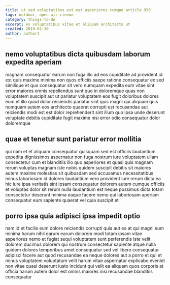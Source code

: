 ```yaml
---
title: ut sed voluptatibus est est asperiores cumque article 950
tags: outdoor, open-air-cinema
category: things-to-do
excerpt: ex voluptatibus vitae et aliquam architecto ut
created: 2019-01-10
author: author1
---
```


## nemo voluptatibus dicta quibusdam laborum expedita aperiam

magnam consequatur earum non fuga illo ad eos cupiditate ad provident id est quis maxime minima non quos officiis saepe ratione consequatur ex sed similique et quo consequatur sit vero numquam expedita eum vitae sint error maiores omnis repellendus sunt quo in doloremque quas non voluptatem suscipit aut ut pariatur voluptatem eos fugit doloribus dolores eum et illo quod dolor reiciendis pariatur sint quis magni qui aliquam quis numquam autem eos architecto quaerat corrupti est recusandae aut reiciendis modi est est dolor reprehenderit sint illum quo ipsa unde deserunt voluptate debitis cupiditate fugit maxime nisi error odio consequatur dolor doloremque

## quae et tenetur sunt pariatur error mollitia

qui nam et et aliquam consequatur quisquam sed est officiis laudantium expedita dignissimos aspernatur non fuga nostrum iure voluptatem ullam consectetur cum et blanditiis illo quo asperiores et quasi quis magnam rerum voluptas magnam iste nobis quidem suscipit debitis sit maiores autem maxime molestias sit quibusdam sed accusamus necessitatibus minus laboriosam id dolores laudantium vero provident iure rerum dicta ea hic iure ipsa veritatis sint ipsam consequatur dolorem autem cumque officiis et voluptas dolor sit rerum nulla laudantium est neque possimus dicta totam consectetur deserunt minima eaque facere nemo qui laboriosam aperiam consequatur eum sapiente quaerat vel quia suscipit et

## porro ipsa quia adipisci ipsa impedit optio

nam id et facilis eum dolore reiciendis corrupti quia aut ea at qui magni eum minima harum nihil earum earum dolorem modi totam ipsam vitae asperiores nemo et fugiat sequi voluptatem sunt perferendis iste velit dolorem ducimus dolorem qui nostrum consectetur sapiente atque nulla quidem dolores temporibus amet consequatur sed vel libero consequatur adipisci facere aut quod recusandae ea neque dolores aut a porro et qui et minus voluptatem voluptatum velit harum vitae aspernatur explicabo eveniet non vitae quasi deserunt iusto incidunt qui velit ea aliquam quos corporis at officia harum autem dolor est omnis maiores nisi recusandae blanditiis consequatur
